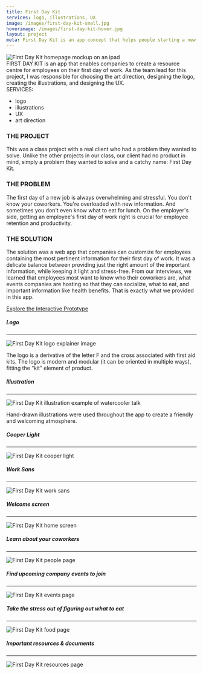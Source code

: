 ```yaml
---
title: First Day Kit
services: logo, illustrations, UX
image: /images/first-day-kit-small.jpg
hoverimage: /images/first-day-kit-hover.jpg
layout: project
meta: First Day Kit is an app concept that helps people starting a new job. Janelle was the team lead and was responsible for designing the logo, UI, illustrations, and brand direction.
---
```


<img class="img-flex load-hidden push-2" src="{{ site.baseurl }}/images/first-day-kit-multi-screen.jpg" alt="First Day Kit homepage mockup on an ipad" />

<div class="grid push project-text">
  <div class="unit xs-1 s-1 m-3-4 push">
  FIRST DAY KIT is an app that enables companies to create a resource centre for employees on their first day of work. As the team lead for this project, I was responsible for choosing the art direction, designing the logo, creating the illustrations, and designing the UX.
  </div>
  <aside class="unit xs-1 s-1 m-1-4 push">
  SERVICES:
    <ul class="list-group pad-t-1-2">
      <li>logo</li>
      <li>illustrations</li>
      <li>UX</li>
      <li>art direction</li>
    </ul>
  </aside>
  <div class="unit xs-1">
    <h3>THE PROJECT</h3>
    <p>This was a class project with a real client who had a problem they wanted to solve. Unlike the other projects in our class, our client had no product in mind, simply a problem they wanted to solve and a catchy name: First Day Kit.</p>
    <h3>THE PROBLEM</h3>
    <p>The first day of a new job is always overwhelming and stressful. You don't know your coworkers. You're overloaded with new information. And sometimes you don't even know what to eat for lunch. On the employer's side, getting an employee's first day of work right is crucial for employee retention and productivity.</p>
    <h3>THE SOLUTION</h3>
    <p class="push-2">The solution was a web app that companies can customize for employees containing the most pertinent information for their first day of work. It was a delicate balance between providing just the right amount of the important information, while keeping it light and stress-free. From our interviews, we learned that employees most want to know who their coworkers are, what events companies are hosting so that they can socialize, what to eat, and important information like health benefits. That is exactly what we provided in this app.</p>
    <div class="big text-center"><a href="https://xd.adobe.com/view/7b02a001-3034-4690-7cef-9568aa12b8ff-0d33/" class="link-underline" target="_blank">Explore the Interactive Prototype</a></div>
  </div>
</div>

<h5>Logo</h5><hr>
<img class="img-flex load-hidden" src="{{ site.baseurl }}/images/first-day-kit-logo-explain.jpg" alt="First Day Kit logo explainer image"/>

<p class="project-text">The logo is a derivative of the letter F and the cross associated with first aid kits. The logo is modern and modular (it can be oriented in multiple ways), fitting the “kit” element of product.</p>

<h5>Illustration</h5><hr>
<img class="img-flex load-hidden" src="{{ site.baseurl }}/images/first-day-kit-illustration.png" alt="First Day Kit illustration example of watercooler talk"/>

<p class="project-text">Hand-drawn illustrations were used throughout the app to create a friendly and welcoming atmosphere.</p>

<div class="grid push-2">
  <div class="unit s-2-3 m-2-3 pad-r">
    <h5>Cooper Light</h5><hr>
    <img class="img-flex load-hidden" src="{{ site.baseurl }}/images/cooper-light.svg" alt="First Day Kit cooper light"/>
  </div>
  <div class="unit s-1-3 m-1-3">
    <h5>Work Sans</h5><hr>
    <img class="img-flex load-hidden" src="{{ site.baseurl }}/images/work-sans.svg" alt="First Day Kit work sans"/>
  </div>
</div>

<h5>Welcome screen</h5><hr>
<img class="img-flex load-hidden push drop-shadow" src="{{ site.baseurl }}/images/first-day-kit-home.jpg" alt="First Day Kit home screen"/>

<h5>Learn about your coworkers</h5><hr>
<img class="img-flex load-hidden push drop-shadow" src="{{ site.baseurl }}/images/first-day-kit-people.jpg" alt="First Day Kit people page"/>

<h5>Find upcoming company events to join</h5><hr>
<img class="img-flex load-hidden push drop-shadow" src="{{ site.baseurl }}/images/first-day-kit-events.jpg" alt="First Day Kit events page"/>

<h5>Take the stress out of figuring out what to eat</h5><hr>
<img class="img-flex load-hidden push drop-shadow" src="{{ site.baseurl }}/images/first-day-kit-map.jpg" alt="First Day Kit food page"/>

<h5>Important resources & documents</h5><hr>
<img class="img-flex load-hidden push drop-shadow" src="{{ site.baseurl }}/images/first-day-kit-resources.jpg" alt="First Day Kit resources page"/>
